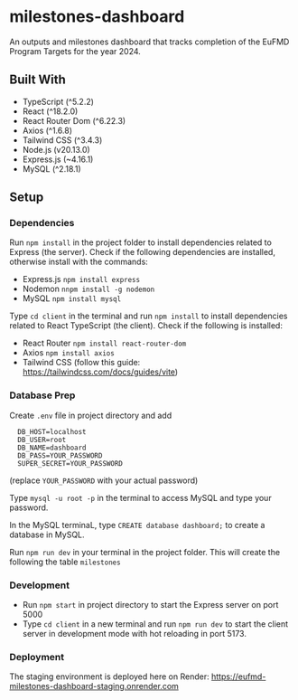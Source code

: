 # milestones-dashboard

An outputs and milestones dashboard that tracks completion of the EuFMD Program Targets for the year 2024.

## Built With

- TypeScript (^5.2.2)
- React (^18.2.0)
- React Router Dom (^6.22.3)
- Axios (^1.6.8)
- Tailwind CSS (^3.4.3)
- Node.js (v20.13.0)
- Express.js (~4.16.1)
- MySQL (^2.18.1)

## Setup

### Dependencies

Run `npm install` in the project folder to install dependencies related to Express (the server). Check if the following dependencies are installed, otherwise install with the commands:

- Express.js `npm install express`
- Nodemon `nnpm install -g nodemon`
- MySQL `npm install mysql`

Type `cd client` in the terminal and run `npm install` to install dependencies related to React TypeScript (the client). Check if the following is installed:

- React Router `npm install react-router-dom`
- Axios `npm install axios`
- Tailwind CSS (follow this guide: https://tailwindcss.com/docs/guides/vite)

### Database Prep

Create `.env` file in project directory and add

```
  DB_HOST=localhost
  DB_USER=root
  DB_NAME=dashboard
  DB_PASS=YOUR_PASSWORD
  SUPER_SECRET=YOUR_PASSWORD
```

(replace `YOUR_PASSWORD` with your actual password)

Type `mysql -u root -p` in the terminal to access MySQL and type your password.

In the MySQL terminaL, type `CREATE database dashboard;` to create a database in MySQL.

Run `npm run dev` in your terminal in the project folder. This will create the following the table `milestones`

### Development

- Run `npm start` in project directory to start the Express server on port 5000
- Type `cd client` in a new terminal and run `npm run dev` to start the client server in development mode with hot reloading in port 5173.

### Deployment

The staging environment is deployed here on Render: https://eufmd-milestones-dashboard-staging.onrender.com
